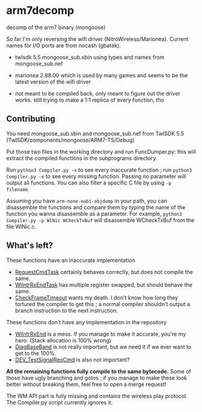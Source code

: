# arm7decomp
decomp of the arm7 binary (mongoose)

So far I'm only reversing the wifi driver (NitroWireless/Marionea). Current names for I/O ports are from nocash (gbatek).

- twlsdk 5.5 mongoose_sub.sbin using types and names from mongoose_sub.nef

- marionea 2.88.00 which is used by many games and seems to be the latest version of the wifi driver

- not meant to be compiled back, only meant to figure out the driver works. still trying to make a 1:1 replica of every function, tho

## Contributing

You need mongoose_sub.sbin and mongoose_sub.nef from TwlSDK 5.5 (TwlSDK/components/mongoose/ARM7-TS/Debug)

Put those two files in the working directory and run FuncDumper.py: this will extract the compiled functions in the subprograms directory.

Run `python3 Compiler.py -s` to see every inaccurate function ; run `python3 Compiler.py -e` to see every missing function. Passing no parameter will output all functions. You can also filter a specific C file by using `-p filename`.

Assuming you have `arm-none-eabi-objdump` in your path, you can disassemble the functions and compare them by typing the name of the function you wanna disassemble as a parameter. For example, `python3 Compiler.py -p WlNic WCheckTxBuf` will disassemble WCheckTxBuf from the file WlNic.c.

## What's left?

These functions have an inaccurate implementation
- [RequestCmdTask](https://decomp.me/scratch/Xdhok) certainly behaves correctly, but does not compile the same.
- [WlIntrRxEndTask](https://decomp.me/scratch/UHoXL) has multiple register swapped, but should behave the same.
- [CheckFrameTimeout](https://decomp.me/scratch/9KvUP) wants my death. I don't know how long they tortured the compiler to get this ; a normal compiler shouldn't output a branch instruction to the next instruction. 

These functions don't have any implementation in the repository
- [WlIntrRxEnd](https://decomp.me/scratch/3CheC) is a mess. If you manage to make it accurate, you're my hero. (Stack allocation is 100% wrong)
- [DiagBaseBand](https://decomp.me/scratch/8cHjU) is not really important, but we need it if we ever want to get to the 100%.
- [DEV_TestSignalReqCmd](https://decomp.me/scratch/w1lZs) is also not important?

**All the remaining functions fully compile to the same bytecode.** Some of those have ugly branching and gotos ; if you manage to make these look better without breaking them, feel free to open a merge request!

The WM API part is fully missing and contains the wireless play protocol. The Compiler.py script currently ignores it.